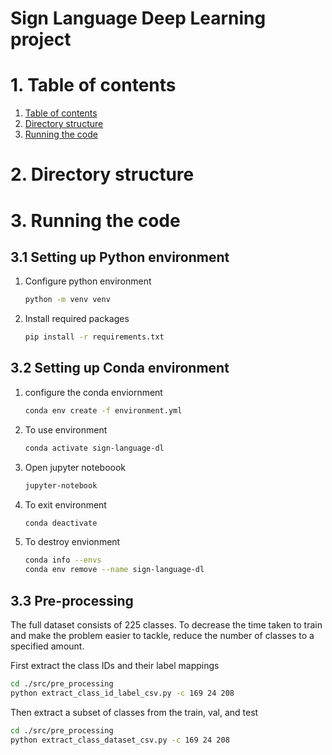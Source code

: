 # Sign Language Deep Learning project

# 1. Table of contents <a name="TOC"></a>

1. [Table of contents](#TOC)
2. [Directory structure](#DS)
3. [Running the code](#INSTRUCTIONS)

# 2. Directory structure <a name="DS"></a>

# 3. Running the code <a name="INSTRUCTIONS"></a>

## 3.1 Setting up Python environment

1. Configure python environment
   ```bash
   python -m venv venv
   ```
2. Install required packages
   ```bash
   pip install -r requirements.txt
   ```

## 3.2 Setting up Conda environment

1. configure the conda enviornment
   ```bash
   conda env create -f environment.yml
   ```
2. To use environment
   ```bash
   conda activate sign-language-dl
   ```
3. Open jupyter noteboook
   ```bash
   jupyter-notebook
   ```
4. To exit environment
   ```bash
   conda deactivate
   ```
5. To destroy envionment
   ```bash
   conda info --envs
   conda env remove --name sign-language-dl
   ```

## 3.3 Pre-processing

The full dataset consists of 225 classes. To decrease the time taken to train and make the problem easier to tackle, reduce the number of classes to a specified amount.

First extract the class IDs and their label mappings

```bash
cd ./src/pre_processing
python extract_class_id_label_csv.py -c 169 24 208
```

Then extract a subset of classes from the train, val, and test

```bash
cd ./src/pre_processing
python extract_class_dataset_csv.py -c 169 24 208
```
